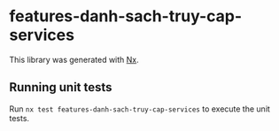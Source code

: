 # features-danh-sach-truy-cap-services

This library was generated with [Nx](https://nx.dev).

## Running unit tests

Run `nx test features-danh-sach-truy-cap-services` to execute the unit tests.
